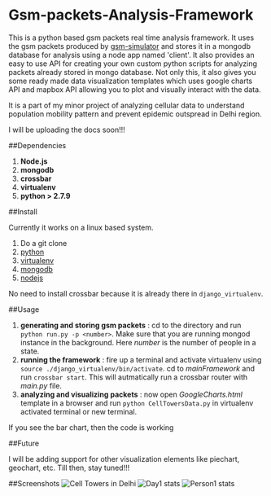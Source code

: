 # Gsm-packets-Analysis-Framework

This is a python based gsm packets real time analysis framework. It uses the gsm packets produced by [gsm-simulator](https://github.com/iostreamer-X/gsm_simulator) and stores it in a mongodb database for analysis using a node app named 'client'. It also provides an easy to use API for creating your own custom python scripts for analyzing packets already stored in mongo database. Not only this, it also gives you some ready made data visualization templates which uses google charts API and mapbox API allowing you to plot and visually interact with the data.

It is a part of my minor project of analyzing cellular data to understand population mobility pattern and prevent epidemic outspread in Delhi region.

I will be uploading the docs soon!!!

##Dependencies

1. **Node.js**
2. **mongodb**
3. **crossbar**
4. **virtualenv**
5. **python > 2.7.9**

##Install

Currently it works on a linux based system.

1. Do a git clone
2. [python](https://www.python.org/downloads/)
3. [virtualenv](https://virtualenv.pypa.io/en/latest/installation.html)
4. [mongodb](https://docs.mongodb.com/manual/installation/)
5. [nodejs](https://nodejs.org/en/download/package-manager/)

No need to install crossbar because it is already there in `django_virtualenv`.

##Usage

1. **generating and storing gsm packets** : cd to the directory and run `python run.py -p <number>`. Make sure that you are running mongod instance in the background. Here *number* is the number of people in a state.
2. **running the framework** : fire up a terminal and activate virtualenv using `source ./django_virtualenv/bin/activate`. cd to *mainFramework* and run `crossbar start`. This will autmatically run a crossbar router with *main.py* file.
3. **analyzing and visualizing packets** : now open *GoogleCharts.html* template in a browser and run `python CellTowersData.py` in virtualenv activated terminal or new terminal.

If you see the bar chart, then the code is working

##Future

I will be adding support for other visualization elements like piechart, geochart, etc.
Till then, stay tuned!!!

##Screenshots
![Cell Towers in Delhi](https://github.com/shwetankarora/Gsm-Packets-Analysis-Framework/blob/master/mainFramework/screenshots/screenshot.png "Cell Towers in Delhi")
![Day1 stats](https://github.com/shwetankarora/Gsm-Packets-Analysis-Framework/blob/master/mainFramework/screenshots/screenshot.png "Call Details of Day1")
![Person1 stats](https://github.com/shwetankarora/Gsm-Packets-Analysis-Framework/blob/master/mainFramework/screenshots/screenshot.png "Call Details of Person1")

